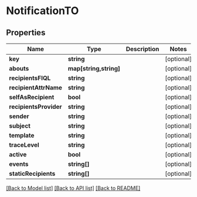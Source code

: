 # NotificationTO

## Properties
Name | Type | Description | Notes
------------ | ------------- | ------------- | -------------
**key** | **string** |  | [optional] 
**abouts** | **map[string,string]** |  | [optional] 
**recipientsFIQL** | **string** |  | [optional] 
**recipientAttrName** | **string** |  | [optional] 
**selfAsRecipient** | **bool** |  | [optional] 
**recipientsProvider** | **string** |  | [optional] 
**sender** | **string** |  | [optional] 
**subject** | **string** |  | [optional] 
**template** | **string** |  | [optional] 
**traceLevel** | **string** |  | [optional] 
**active** | **bool** |  | [optional] 
**events** | **string[]** |  | [optional] 
**staticRecipients** | **string[]** |  | [optional] 

[[Back to Model list]](../README.md#documentation-for-models) [[Back to API list]](../README.md#documentation-for-api-endpoints) [[Back to README]](../README.md)


